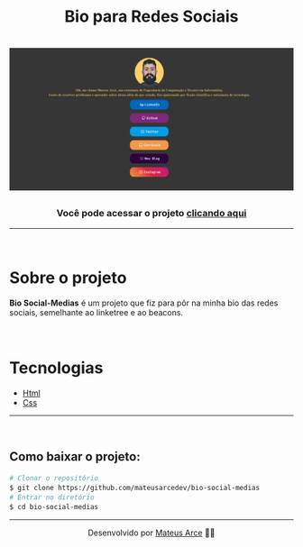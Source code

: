 <h1 align="center">
        Bio para Redes Sociais
</h1>

<h1 align="center">
    <img src="img/capa.png">
</h1>

<h3 align="center">Você pode acessar o projeto <a href="https://bio-social-medias.vercel.app/" target="_blank">clicando aqui</a></h3>

---

</br>

# Sobre o projeto

**Bio Social-Medias** é um projeto que fiz para pôr na minha bio das redes sociais, semelhante ao linketree e ao beacons.
</br>
</br>
<br/>
# Tecnologias

- [Html](https://www.w3schools.com/html/)
- [Css](https://www.w3schools.com/css/)
---
<br/>

## Como baixar o projeto:

```bash
# Clonar o repositório
$ git clone https://github.com/mateusarcedev/bio-social-medias
# Entrar no diretório
$ cd bio-social-medias
```

---

<p align="center"> Desenvolvido por <a href="https://www.linkedin.com/in/mateus-arce/">Mateus Arce</a> ✌🏼</p>
